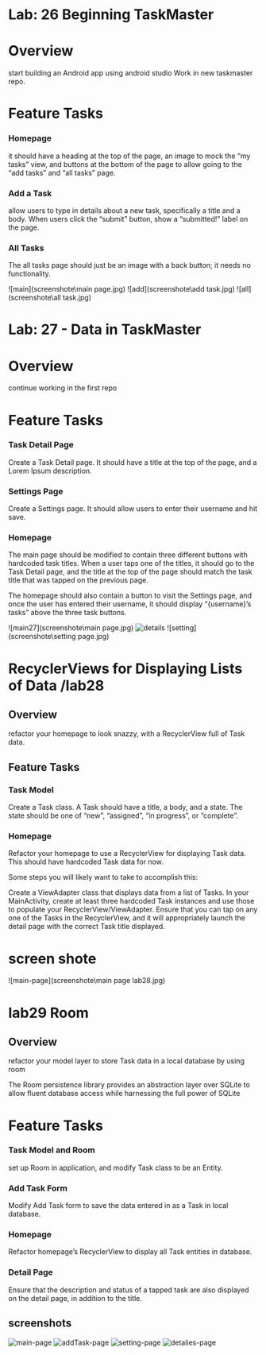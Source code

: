 #  Lab: 26  Beginning TaskMaster
# Overview
start building an Android app using android studio Work in  new taskmaster repo.
# Feature Tasks
### Homepage
 it should have a heading at the top of the page, an image to mock the “my tasks” view, and buttons at the bottom of the page to allow going to the “add tasks” and “all tasks” page.

### Add a Task
allow users to type in details about a new task, specifically a title and a body. When users click the “submit” button, show a “submitted!” label on the page.

### All Tasks
The all tasks page should just be an image with a back button; it needs no functionality.

![main](screenshote\main page.jpg)
![add](screenshote\add task.jpg)
![all](screenshote\all task.jpg)


#  Lab:  27 - Data in TaskMaster
# Overview
continue working in the first repo
# Feature Tasks
### Task Detail Page
Create a Task Detail page. It should have a title at the top of the page, and a Lorem Ipsum description.

### Settings Page
Create a Settings page. It should allow users to enter their username and hit save.

### Homepage
The main page should be modified to contain three different buttons with hardcoded task titles. When a user taps one of the titles, it should go to the Task Detail page, and the title at the top of the page should match the task title that was tapped on the previous page.

The homepage should also contain a button to visit the Settings page, and once the user has entered their username, it should display “{username}’s tasks” above the three task buttons.

![main27](screenshote\main page.jpg)
![details](screenshote\details.jpeg)
![setting](screenshote\setting page.jpg)

# RecyclerViews for Displaying Lists of Data /lab28
## Overview
refactor your homepage to look snazzy, with a RecyclerView full of Task data.

## Feature Tasks
### Task Model
Create a Task class. A Task should have a title, a body, and a state. The state should be one of “new”, “assigned”, “in progress”, or “complete”.

### Homepage
Refactor your homepage to use a RecyclerView for displaying Task data. This should have hardcoded Task data for now.

Some steps you will likely want to take to accomplish this:

Create a ViewAdapter class that displays data from a list of Tasks.
In your MainActivity, create at least three hardcoded Task instances and use those to populate your RecyclerView/ViewAdapter.
Ensure that you can tap on any one of the Tasks in the RecyclerView, and it will appropriately launch the detail page with the correct Task title displayed.

# screen shote
![main-page](screenshote\main page lab28.jpg)

# lab29 Room
## Overview
 refactor your model layer to store Task data in a local database by using room 

The Room persistence library provides an abstraction layer over SQLite to allow fluent database access while harnessing the full power of SQLite

# Feature Tasks
### Task Model and Room
set up Room in  application, and modify Task class to be an Entity.

### Add Task Form
Modify Add Task form to save the data entered in as a Task in local database.

### Homepage
Refactor homepage’s RecyclerView to display all Task entities in database.

### Detail Page
Ensure that the description and status of a tapped task are also displayed on the detail page, in addition to the title.

## screenshots
![main-page](screenshote\main29.jpeg)
![addTask-page](screenshote\addTask29.jpeg)
![setting-page](screenshote\setting29.jpeg)
![detalies-page](screenshote\detailes29.jpeg)

